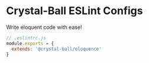 # Crystal-Ball ESLint Configs

Write eloquent code with ease!

```javascript
// .eslintrc.js
module.exports = {
  extends: '@crystal-ball/eloquence'
}
